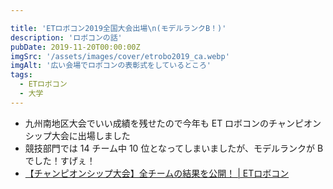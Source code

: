 ```yaml
---

title: 'ETロボコン2019全国大会出場\n(モデルランクB！)'
description: 'ロボコンの話'
pubDate: 2019-11-20T00:00:00Z
imgSrc: '/assets/images/cover/etrobo2019_ca.webp'
imgAlt: '広い会場でロボコンの表彰式をしているところ'
tags: 
  - ETロボコン
  - 大学
---
```


- 九州南地区大会でいい成績を残せたので今年も ET ロボコンのチャンピオンシップ大会に出場しました
- 競技部門では 14 チーム中 10 位となってしまいましたが、モデルランクが B でした！すげぇ！
- [【チャンピオンシップ大会】全チームの結果を公開！  |  ETロボコン](https://www.etrobo.jp/cs-2019-result/)
